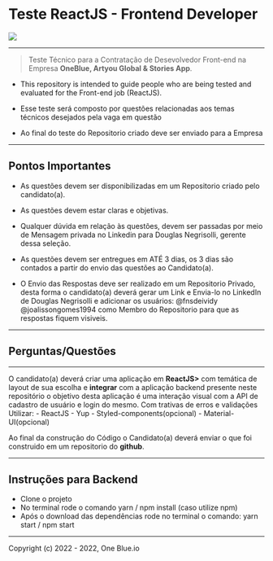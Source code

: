 # **Teste ReactJS - Frontend Developer** 

<img src="https://i.imgur.com/BssBbbX.png" />
<hr>

> Teste Técnico para a Contratação de Desevolvedor Front-end na Empresa **OneBlue, Artyou Global & Stories App**. 

* This repository is intended to guide people who are being tested and evaluated for the Front-end job (ReactJS).

* Esse teste será composto por questões relacionadas aos temas técnicos desejados pela vaga em questão

* Ao final do teste do Repositorio criado deve ser enviado para a Empresa
<hr>

## **Pontos Importantes**
- As questões devem ser disponibilizadas em um Repositorio criado pelo candidato(a).

- As questões devem estar claras e objetivas.

- Qualquer dúvida em relação às questões, devem ser passadas por meio de Mensagem privada no Linkedin para Douglas Negrisolli, gerente dessa seleção.

- As questões devem ser entregues em ATÉ 3 dias, os 3 dias são contados a partir do envio das questões ao Candidato(a).

- O Envio das Respostas deve ser realizado em um Repositorio Privado, desta forma o candidato(a) deverá gerar um Link e Envia-lo no LinkedIn de Douglas Negrisolli e adicionar os usuários: @fnsdeividy @joalissongomes1994 como Membro do Repositorio para que as respostas fiquem visiveis.

<hr>


## **Perguntas/Questões**

<hr>
O candidato(a) deverá criar uma aplicação em <b>ReactJS></b> com temática de layout de sua escolha e <b>integrar</b> com a aplicação backend presente neste repositório
o objetivo desta aplicação é uma interação visual com a API de cadastro de usuário e login do mesmo. Com trativas de erros e validações
Utilizar:
- ReactJS
- Yup
- Styled-components(opcional)
- Material-UI(opcional)

Ao final da construção do Código o Candidato(a) deverá enviar o que foi construido em um repositorio do <b>github</b>. 

<hr>

## **Instruções para Backend**
- Clone o projeto
- No terminal rode o comando yarn / npm install (caso utilize npm)
- Após o download das dependências rode no terminal o comando: yarn start / npm start


<hr>
Copyright (c) 2022 - 2022, One Blue.io